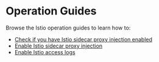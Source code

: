# Operation Guides

Browse the Istio operation guides to learn how to:
- [Check if you have Istio sidecar proxy injection enabled](./02-10-check-if-sidecar-injection-is-enabled.md)
- [Enable Istio sidecar proxy injection](./02-20-enable-sidecar-injection.md)
- [Enable Istio access logs](./02-30-enable-istio-access-logs.md)